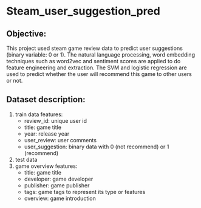 # Steam_user_suggestion_pred

## Objective:
This project used steam game review data to predict user suggestions (binary variable: 0 or 1). The natural language processing, word embedding techniques such as word2vec and sentiment scores are applied to do feature engineering and extraction. The SVM and logistic regression are used to predict whether the user will recommend this game to other users or not.

## Dataset description: 
1. train data features: 
   - review_id: unique user id
   - title: game title
   - year: release year
   - user_review: user comments
   - user_suggestion: binary data with 0 (not recommend) or 1 (recommend)
2. test data
3. game overview features: 
   - title: game title
   - developer: game developer
   - publisher: game publisher
   - tags: game tags to represent its type or features
   - overview: game introduction
